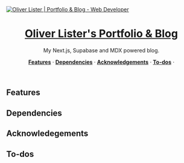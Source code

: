 <a href="https://demo-nextjs-with-supabase.vercel.app/">
  <img alt="Oliver Lister | Portfolio & Blog - Web Developer" src="https://www.oliverlister.dev/readme_blog_teaser.webp">
  <h1 align="center">Oliver Lister's Portfolio & Blog </h1>
</a>

<p align="center">
My Next.js, Supabase and MDX powered blog.
</p>

<p align="center">
  <a href="#features"><strong>Features</strong></a> ·
  <a href="#dependencies"><strong>Dependencies</strong></a> ·
  <a href="#acknowledgements"><strong>Acknowledgements</strong></a> ·
  <a href="#to-dos"><strong>To-dos</strong></a> ·
</p>
<br/>

## Features

## Dependencies

## Acknowledegements

## To-dos
